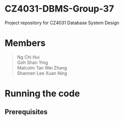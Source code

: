 # CZ4031-DBMS-Group-37
Project repository for CZ4031 Database System Design

# Members
> Ng Chi Hui <br>
> Goh Shan Ying <br>
> Malcolm Tan Wei Zhang <br>
> Shannen Lee Xuan Ning<br>


# Running the code


## Prerequisites

